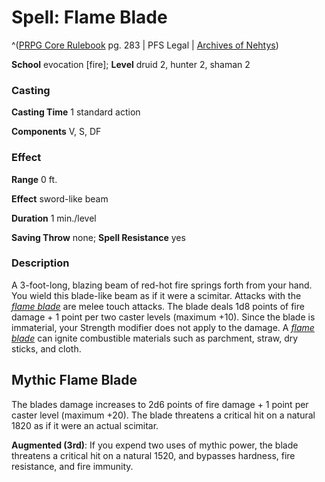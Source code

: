 # Spell: Flame Blade

^([PRPG Core Rulebook][ss-flame-blade] pg. 283 | PFS Legal | [Archives of Nehtys][sn-flame-blade])

**School** evocation [fire]; **Level** druid 2, hunter 2, shaman 2

### Casting

**Casting Time** 1 standard action  

**Components** V, S, DF

### Effect

**Range** 0 ft.  

**Effect** sword-like beam  

**Duration** 1 min./level  

**Saving Throw** none; **Spell Resistance** yes

### Description

A 3-foot-long, blazing beam of red-hot fire springs forth from your hand. You wield this blade-like beam as if it were a scimitar. Attacks with the _[flame blade]_ are melee touch attacks. The blade deals 1d8 points of fire damage + 1 point per two caster levels (maximum +10). Since the blade is immaterial, your Strength modifier does not apply to the damage. A _[flame blade]_ can ignite combustible materials such as parchment, straw, dry sticks, and cloth.

## Mythic Flame Blade

The blades damage increases to 2d6 points of fire damage + 1 point per caster level (maximum +20). The blade threatens a critical hit on a natural 1820 as if it were an actual scimitar.   

**Augmented (3rd)**: If you expend two uses of mythic power, the blade threatens a critical hit on a natural 1520, and bypasses hardness, fire resistance, and fire immunity.

[ss-flame-blade]: http://paizo.com/pathfinderRPG/v57
[sn-flame-blade]: http://www.archivesofnethys.com/SpellDisplay.aspx?ItemName=Flame%20Blade
[flame blade]: http://www.archivesofnethys.com/SpellDisplay.aspx?ItemName=flame%20blade